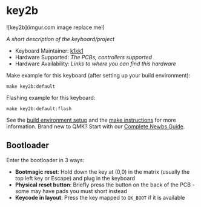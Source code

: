 # key2b

![key2b](imgur.com image replace me!)

*A short description of the keyboard/project*

* Keyboard Maintainer: [k1kk1](https://github.com/k1kk1)
* Hardware Supported: *The PCBs, controllers supported*
* Hardware Availability: *Links to where you can find this hardware*

Make example for this keyboard (after setting up your build environment):

    make key2b:default

Flashing example for this keyboard:

    make key2b:default:flash

See the [build environment setup](https://docs.qmk.fm/#/getting_started_build_tools) and the [make instructions](https://docs.qmk.fm/#/getting_started_make_guide) for more information. Brand new to QMK? Start with our [Complete Newbs Guide](https://docs.qmk.fm/#/newbs).

## Bootloader

Enter the bootloader in 3 ways:

* **Bootmagic reset**: Hold down the key at (0,0) in the matrix (usually the top left key or Escape) and plug in the keyboard
* **Physical reset button**: Briefly press the button on the back of the PCB - some may have pads you must short instead
* **Keycode in layout**: Press the key mapped to `QK_BOOT` if it is available
